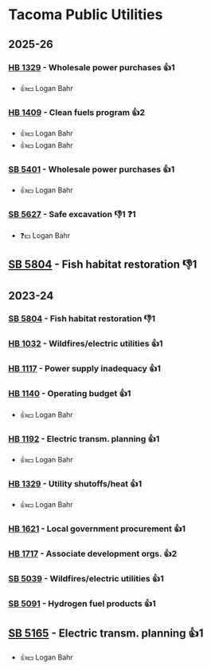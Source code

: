 # Tacoma Public Utilities
## 2025-26

### [HB 1329](/bill/2025-26/hb/1329/) - Wholesale power purchases 👍1  
* 👍💵 Logan Bahr

### [HB 1409](/bill/2025-26/hb/1409/) - Clean fuels program 👍2  
* 👍💵 Logan Bahr
* 👍💵 Logan Bahr

### [SB 5401](/bill/2025-26/sb/5401/) - Wholesale power purchases 👍1  
* 👍💵 Logan Bahr

### [SB 5627](/bill/2025-26/sb/5627/) - Safe excavation  👎1 ❓1
* ❓💵 Logan Bahr

## [SB 5804](/bill/2025-26/sb/5804/) - Fish habitat restoration  👎1 

## 2023-24

### [SB 5804](/bill/2023-24/sb/5804/) - Fish habitat restoration  👎1 

### [HB 1032](/bill/2023-24/hb/1032/) - Wildfires/electric utilities 👍1  

### [HB 1117](/bill/2023-24/hb/1117/) - Power supply inadequacy 👍1  

### [HB 1140](/bill/2023-24/hb/1140/) - Operating budget 👍1  
* 👍💵 Logan Bahr

### [HB 1192](/bill/2023-24/hb/1192/) - Electric transm. planning 👍1  
* 👍💵 Logan Bahr

### [HB 1329](/bill/2023-24/hb/1329/) - Utility shutoffs/heat 👍1  
* 👍💵 Logan Bahr

### [HB 1621](/bill/2023-24/hb/1621/) - Local government procurement 👍1  

### [HB 1717](/bill/2023-24/hb/1717/) - Associate development orgs. 👍2  

### [SB 5039](/bill/2023-24/sb/5039/) - Wildfires/electric utilities 👍1  

### [SB 5091](/bill/2023-24/sb/5091/) - Hydrogen fuel products 👍1  

## [SB 5165](/bill/2023-24/sb/5165/) - Electric transm. planning 👍1  
* 👍💵 Logan Bahr

